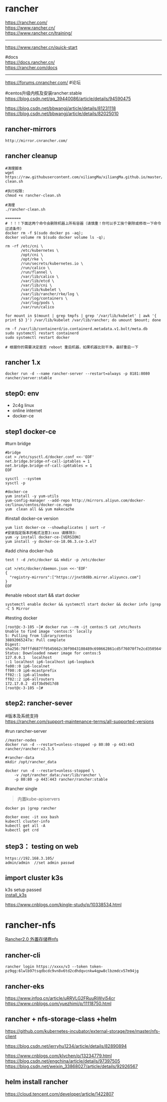 # rancher
https://rancher.com/  
https://www.rancher.cn/  
https://www.rancher.cn/training/
***
https://www.rancher.cn/quick-start

#docs  
https://docs.rancher.cn/  
https://rancher.com/docs

***
https://forums.cnrancher.com/ #论坛

#centos升级内核及安装rancher:stable
https://blog.csdn.net/qq_39440086/article/details/94590475

https://blog.csdn.net/bbwangj/article/details/81231118
https://blog.csdn.net/bbwangj/article/details/82025010


## rancher-mirrors
```
http://mirror.cnrancher.com/
```

## rancher cleanup
```
#清理脚本
wget https://raw.githubusercontent.com/xiliangMa/xiliangMa.github.io/master/rancher/rancher-clean.sh

#执行权限:
chmod +x rancher-clean.sh

#清理
./rancher-clean.sh

=======
# ！！！下面这两个命令会删除机器上所有容器（请慎重！你可以手工挨个删除或修改一下命令过滤条件）
docker rm -f $(sudo docker ps -aq);
docker volume rm $(sudo docker volume ls -q);

rm -rf /etc/cni \
       /etc/kubernetes \
       /opt/cni \
       /opt/rke \
       /run/secrets/kubernetes.io \
       /run/calico \
       /run/flannel \
       /var/lib/calico \
       /var/lib/etcd \
       /var/lib/cni \
       /var/lib/kubelet \
       /var/lib/rancher/rke/log \
       /var/log/containers \
       /var/log/pods \
       /var/run/calico

for mount in $(mount | grep tmpfs | grep '/var/lib/kubelet' | awk '{ print $3 }') /var/lib/kubelet /var/lib/rancher; do umount $mount; done

rm -f /var/lib/containerd/io.containerd.metadata.v1.bolt/meta.db
sudo systemctl restart containerd
sudo systemctl restart docker

# 根据你的需要决定是否 reboot 重启机器，如果机器比较干净，最好重启一下

```

## rancher 1.x
```
docker run -d --name rancher-server --restart=always -p 8181:8080 rancher/server:stable 
```

## step0: env
- 2c4g linux
- online internet
- docker-ce

## step1 docker-ce
#turn bridge
```
#bridge
cat > /etc/sysctl.d/docker.conf <<-'EOF'
net.bridge.bridge-nf-call-iptables = 1
net.bridge.bridge-nf-call-ip6tables = 1
EOF

sysctl  --system
sysctl -p

#docker-ce
yum install -y yum-utils
yum-config-manager --add-repo http://mirrors.aliyun.com/docker-ce/linux/centos/docker-ce.repo
yum  clean all && yum makecache
```

#install docker-ce version
```
yum list docker-ce --showduplicates | sort -r
#安装指定版本的格式注意3:xxx 请移除3:
yum -y install docker-ce-[VERSION] 
yum install -y docker-ce-18.06.3.ce-3.el7
```

#add china docker-hub
```
test ! -d /etc/docker && mkdir -p /etc/docker

cat >/etc/docker/daemon.json <<-'EOF'
{
  "registry-mirrors":["https://jnxt8d8b.mirror.aliyuncs.com"]
}
EOF
```
#enable reboot start && start docker
```
systemctl enable docker && systemctl start docker && docker info |grep -C 5 Mirror
```

#testing docker
```
[root@c-3-105 ~]# docker run --rm -it centos:5 cat /etc/hosts
Unable to find image 'centos:5' locally
5: Pulling from library/centos
38892065247a: Pull complete 
Digest: sha256:70fffd687ff9545662c30f9043108489c698662861cd5f76070f7e2cd350564f
Status: Downloaded newer image for centos:5
127.0.0.1	localhost
::1	localhost ip6-localhost ip6-loopback
fe00::0	ip6-localnet
ff00::0	ip6-mcastprefix
ff02::1	ip6-allnodes
ff02::2	ip6-allrouters
172.17.0.2	d1f3bd9d17d8
[root@c-3-105 ~]# 
```

## step2: rancher-sever
#版本及系统支持  
https://rancher.com/support-maintenance-terms/all-supported-versions

#run rancher-server
```
//master-nodes
docker run -d --restart=unless-stopped -p 80:80 -p 443:443 rancher/rancher:v2.3.5

#rancher-data
mkdir /opt/rancher_data

docker run -d --restart=unless-stopped \
    -v /opt/rancher_data:/var/lib/rancher \
    -p 80:80 -p 443:443 rancher/rancher:stable
```

#rancher single 
>内置kube-apiservers
```
docker ps |grep rancher

docker exec -it xxx bash
kubectl cluster-info
kubectl get all -A
kubectl get crd
```

## step3： testing on web
```
https://192.168.3.105/
admin/admin  //set admin passwd
```

## import cluster k3s 
k3s setup passed  
[install_k3s](https://gitee.com/m0p/k8s-stu/blob/master/02-k8s-setup/rancher/k3s.md)


https://www.cnblogs.com/kingle-study/p/10338534.html

# rancher-nfs
[Rancher2.0 外置存储卷nfs](https://www.cnblogs.com/kingle-study/p/10463022.html)




## rancher-cli
```
rancher login https://xxxx/v3 --token token-pz9qg:6lwlb97tsqdbcdc9vn8v6td2cdhdqvcnkw4qpw8clbzmdcv57m94jg 
```


## rancher-eks
https://www.infoq.cn/article/uRRVLG2FRuuRjWvi54cr
https://www.cnblogs.com/yuezhimi/p/11118750.html


## rancher + nfs-storage-class +helm
https://github.com/kubernetes-incubator/external-storage/tree/master/nfs-client

https://blog.csdn.net/jerryhu1234/article/details/82890894

https://www.cnblogs.com/klvchen/p/13234779.html
https://blog.csdn.net/engchina/article/details/97397505
https://blog.csdn.net/weixin_33868027/article/details/92926567



## helm install rancher
https://cloud.tencent.com/developer/article/1422807